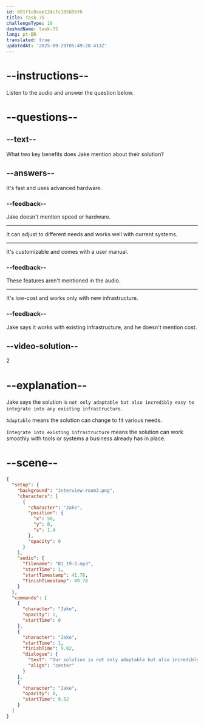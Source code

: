 ```yaml
---
id: 681f1c0cee124cfc185856f6
title: Task 75
challengeType: 19
dashedName: task-75
lang: pt-BR
translated: true
updatedAt: '2025-09-29T05:49:20.413Z'
---
```


<!-- (Audio) Jake: Our solution is not only adaptable but also incredibly easy to integrate into any existing infrastructure. -->

# --instructions--

Listen to the audio and answer the question below.

# --questions--

## --text--

What two key benefits does Jake mention about their solution?

## --answers--

It's fast and uses advanced hardware.

### --feedback--

Jake doesn't mention speed or hardware.

---

It can adjust to different needs and works well with current systems.

---

It's customizable and comes with a user manual.

### --feedback--

These features aren't mentioned in the audio.

---

It's low-cost and works only with new infrastructure.

### --feedback--

Jake says it works with existing infrastructure, and he doesn't mention cost.

## --video-solution--

2

# --explanation--

Jake says the solution is `not only adaptable but also incredibly easy to integrate into any existing infrastructure`.

`Adaptable` means the solution can change to fit various needs.

`Integrate into existing infrastructure` means the solution can work smoothly with tools or systems a business already has in place.

# --scene--

```json
{
  "setup": {
    "background": "interview-room3.png",
    "characters": [
      {
        "character": "Jake",
        "position": {
          "x": 50,
          "y": 0,
          "z": 1.4
        },
        "opacity": 0
      }
    ],
    "audio": {
      "filename": "B1_19-2.mp3",
      "startTime": 1,
      "startTimestamp": 41.76,
      "finishTimestamp": 49.78
    }
  },
  "commands": [
    {
      "character": "Jake",
      "opacity": 1,
      "startTime": 0
    },
    {
      "character": "Jake",
      "startTime": 1,
      "finishTime": 9.02,
      "dialogue": {
        "text": "Our solution is not only adaptable but also incredibly easy to integrate into any existing infrastructure.",
        "align": "center"
      }
    },
    {
      "character": "Jake",
      "opacity": 0,
      "startTime": 9.52
    }
  ]
}
```
